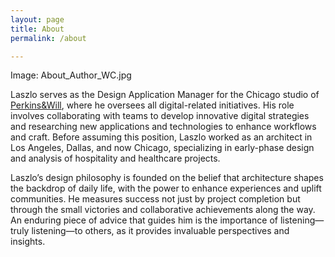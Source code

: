 ```yaml
---
layout: page
title: About
permalink: /about

---
```


Image: About_Author_WC.jpg

Laszlo serves as the Design Application Manager for the Chicago studio of [Perkins&Will](https://perkinswill.com/), 
where he oversees all digital-related initiatives. His role involves collaborating 
with teams to develop innovative digital strategies and researching new 
applications and technologies to enhance workflows and craft. Before 
assuming this position, Laszlo worked as an architect in Los Angeles, Dallas, 
and now Chicago, specializing in early-phase design and analysis of 
hospitality and healthcare projects. 
 
Laszlo’s design philosophy is founded on the belief that architecture shapes 
the backdrop of daily life, with the power to enhance experiences and 
uplift communities. He measures success not just by project completion but 
through the small victories and collaborative achievements along the way. An 
enduring piece of advice that guides him is the importance of listening—truly 
listening—to others, as it provides invaluable perspectives and insights.
